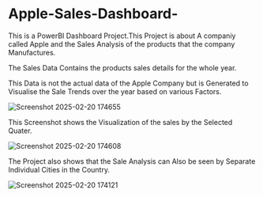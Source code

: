 # Apple-Sales-Dashboard-
This is a PowerBI Dashboard Project.This Project is about A companiy called Apple and the Sales Analysis of the products that the company Manufactures.

The Sales Data Contains the products sales details for the whole year.

This Data is not the actual data of the Apple Company but is Generated to Visualise the Sale Trends over the year based on various Factors.






![Screenshot 2025-02-20 174655](https://github.com/user-attachments/assets/77af97dd-06c1-47bf-9872-b2ff4ffdaeb4)






This Screenshot shows the Visualization of the sales by the Selected Quater.














![Screenshot 2025-02-20 174608](https://github.com/user-attachments/assets/a04fc0a6-ff89-4c7c-b50a-9e21903b601b)







The Project also shows that the Sale Analysis can Also be seen by Separate Individual Cities in the Country.























![Screenshot 2025-02-20 174121](https://github.com/user-attachments/assets/d78bbd58-b1ff-46f1-b63f-11e43f5b65d7)
